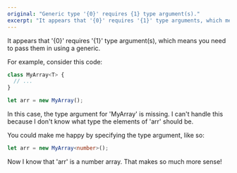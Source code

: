```yaml
---
original: "Generic type '{0}' requires {1} type argument(s)."
excerpt: "It appears that '{0}' requires '{1}' type arguments, which means you need to pass them in using a generic."
---
```


It appears that '{0}' requires '{1}' type argument(s), which means you need to pass them in using a generic.

For example, consider this code:

```ts
class MyArray<T> {
  // ...
}

let arr = new MyArray();
```

In this case, the type argument for 'MyArray' is missing. I can't handle this because I don't know what type the elements of 'arr' should be.

You could make me happy by specifying the type argument, like so:

```ts
let arr = new MyArray<number>();
```

Now I know that 'arr' is a number array. That makes so much more sense!
